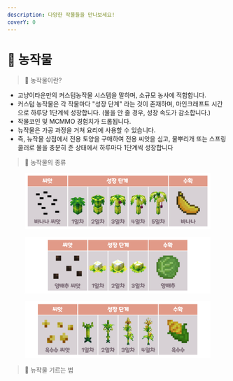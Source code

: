 ```yaml
---
description: 다양한 작물들을 만나보세요!
coverY: 0
---
```


# 🍅 농작물

> 🍅 농작물이란?

* 고냥이타운만의 커스텀농작물 시스템을 말하며, 소규모 농사에 적합합니다.
* 커스텀 농작물은 각 작물마다 "성장 단계" 라는 것이 존재하며, 마인크래프트 시간으로 하루당 1단계씩 성장합니다. (물을 안 줄 경우, 성장 속도가 감소합니다.)
* 작물코인 및 MCMMO 경험치가 드롭됩니다.
* 뉴작물은 가공 과정을 거쳐 요리에 사용할 수 있습니다.
* 즉, 뉴작물 상점에서 전용 토양을 구매하여 전용 씨앗을 심고, 물뿌리개 또는 스프링쿨러로 물을 충분히 준 상태에서 하루마다 1단계씩 성장합니다

> 🍇 농작물의 종류

<figure><img src="../.gitbook/assets/바나나.png" alt=""><figcaption></figcaption></figure>

<figure><img src="../.gitbook/assets/양배추.png" alt=""><figcaption></figcaption></figure>

<figure><img src="../.gitbook/assets/옥수수.png" alt=""><figcaption></figcaption></figure>

> 🌱 뉴작물 기르는 법
